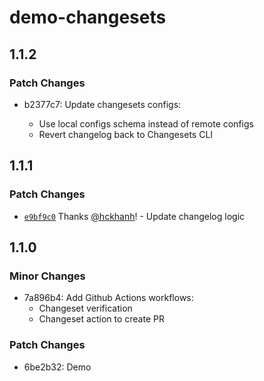 # demo-changesets

## 1.1.2

### Patch Changes

- b2377c7: Update changesets configs:

  - Use local configs schema instead of remote configs
  - Revert changelog back to Changesets CLI

## 1.1.1

### Patch Changes

- [`e9bf9c0`](https://github.com/hckhanh/demo-changesets/commit/e9bf9c0a235edc7df8e7aae833134eefe32a1ea6) Thanks [@hckhanh](https://github.com/hckhanh)! - Update changelog logic

## 1.1.0

### Minor Changes

- 7a896b4: Add Github Actions workflows:
  - Changeset verification
  - Changeset action to create PR

### Patch Changes

- 6be2b32: Demo

